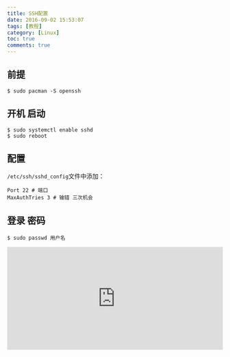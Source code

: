 ```yaml
---
title: SSH配置
date: 2016-09-02 15:53:07
tags: [教程]
category: [Linux]
toc: true
comments: true
---
```

## 前提
```
$ sudo pacman -S openssh
```
## 开机 启动
```
$ sudo systemctl enable sshd
$ sudo reboot
```
## 配置
`/etc/ssh/sshd_config`文件中添加：
```
Port 22 # 端口
MaxAuthTries 3 # 输错 三次机会
```
## 登录 密码
```
$ sudo passwd 用户名
```

<iframe src="https://invalidcode.github.io/donate/" style="overflow-x:hidden;overflow-y:hidden; border:0xp none #fff; min-height:240px; width:100%;"  frameborder="0" scrolling="no"></iframe>

